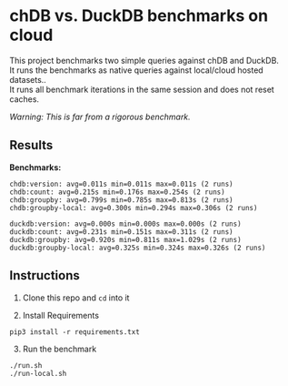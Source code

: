 # chDB vs. DuckDB benchmarks on cloud

This project benchmarks two simple queries against chDB and DuckDB. <br>
It runs the benchmarks as native queries against local/cloud hosted datasets.. <br>
It runs all benchmark iterations in the same session and does not reset caches. <br>

_Warning: This is far from a rigorous benchmark._

## Results

**Benchmarks:**

```
chdb:version: avg=0.011s min=0.011s max=0.011s (2 runs)
chdb:count: avg=0.215s min=0.176s max=0.254s (2 runs)
chdb:groupby: avg=0.799s min=0.785s max=0.813s (2 runs)
chdb:groupby-local: avg=0.300s min=0.294s max=0.306s (2 runs)

duckdb:version: avg=0.000s min=0.000s max=0.000s (2 runs)
duckdb:count: avg=0.231s min=0.151s max=0.311s (2 runs)
duckdb:groupby: avg=0.920s min=0.811s max=1.029s (2 runs)
duckdb:groupby-local: avg=0.325s min=0.324s max=0.326s (2 runs)
```

## Instructions

1. Clone this repo and `cd` into it

2. Install Requirements
```shell
pip3 install -r requirements.txt
```

3. Run the benchmark

```shell
./run.sh
./run-local.sh
```
